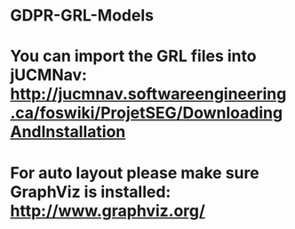 # GDPR-GRL-Models
# You can import the GRL files into jUCMNav: http://jucmnav.softwareengineering.ca/foswiki/ProjetSEG/DownloadingAndInstallation
# For auto layout please make sure GraphViz is installed: http://www.graphviz.org/ 
